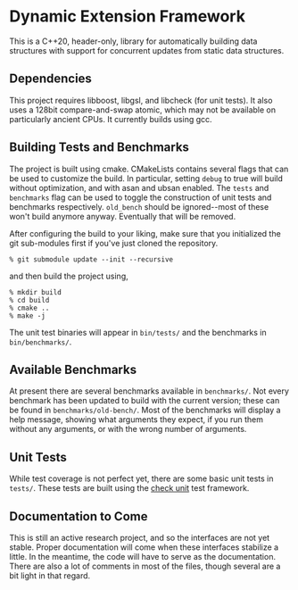 # Dynamic Extension Framework
This is a C++20, header-only, library for automatically building data
structures with support for concurrent updates from static data structures.

## Dependencies
This project requires libboost, libgsl, and libcheck (for unit tests). It also
uses a 128bit compare-and-swap atomic, which may not be available on
particularly ancient CPUs. It currently builds using gcc.

## Building Tests and Benchmarks
The project is built using cmake. CMakeLists contains several flags that can 
be used to customize the build. In particular, setting `debug` to true will
build without optimization, and with asan and ubsan enabled. The `tests`
and `benchmarks` flag can be used to toggle the construction of unit tests
and benchmarks respectively. `old_bench` should be ignored--most of these won't
build anymore anyway. Eventually that will be removed.

After configuring the build to your liking, make sure that you initialized the
git sub-modules first if you've just cloned the repository.
```
% git submodule update --init --recursive
```

and then build the project using,
```
% mkdir build
% cd build
% cmake ..
% make -j
```

The unit test binaries will appear in `bin/tests/` and the benchmarks in
`bin/benchmarks/`.

## Available Benchmarks
At present there are several benchmarks available in `benchmarks/`. Not every
benchmark has been updated to build with the current version; these can be
found in `benchmarks/old-bench/`. Most of the benchmarks will display a help
message, showing what arguments they expect, if you run them without any
arguments, or with the wrong number of arguments.

## Unit Tests
While test coverage is not perfect yet, there are some basic unit tests in
`tests/`. These tests are built using the [check
unit](https://libcheck.github.io/check/) test framework.

## Documentation to Come
This is still an active research project, and so the interfaces are not yet
stable. Proper documentation will come when these interfaces stabilize
a little. In the meantime, the code will have to serve as the documentation.
There are also a lot of comments in most of the files, though several are a bit
light in that regard.

